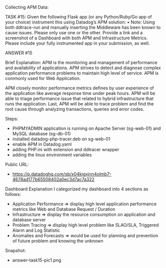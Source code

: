 Collecting APM Data:

TASK #15:
Given the following Flask app (or any Python/Ruby/Go app of your choice) instrument this using Datadog’s APM solution:
•	Note: Using both ddtrace-run and manually inserting the Middleware has been known to cause issues. Please only use one or the other.
Provide a link and a screenshot of a Dashboard with both APM and Infrastructure Metrics.
Please include your fully instrumented app in your submission, as well.

ANSWER #15

Brief Explanation:
APM is the monitoring and management of performance and availability of applications. APM strives to detect and diagnose complex application performance problems to maintain high level of service. APM is commonly used for Web Application.

APM closely monitor performance metrics defines by user experience of the application like average response time under peak hours.
APM will be able to triage performance issue that related to hybrid infrastructure that runs the application.
Last, APM will be able to trace problem and find the root cause through analyzing transactions, queries and error codes.

Steps:
- PHPMYADMIN application is running on Apache Server (sg-web-01) and MySQL database (sg-db-01)
- installed datadog-php-tracer.deb on sg-web-01
-	enable APM in Datadog.yaml
-	adding PHP.ini with extension and ddtracer wrapper
-	adding the linux environment variables

Public URL:
- https://p.datadoghq.com/sb/x04kigxjnn4olmb7-4678ad177b65508402a0ec3d7ac7a322

Dashboard Explanation
I categorized my dashboard into 4 sections as follows:
- Application Performance => display high level application performance metrics like Web and Database Request / Duration
- Infrastructure => display the resource consumption on application and database server
- Problem Tracing => display high level problem like SLAO/SLA, Triggered Alarm and Log Statistic
- Anomalies and Forecasts => would be used for planning and prevention of future problem and knowing the unknown

Snapshot:
- answer-task15-pic1.png
